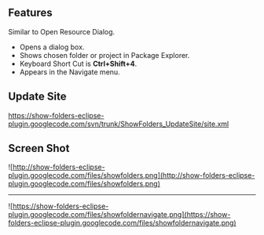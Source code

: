 ## Features ##
Similar to Open Resource Dialog.
  * Opens a dialog box.
  * Shows chosen folder or project in Package Explorer.
  * Keyboard Short Cut is **Ctrl+Shift+4**.
  * Appears in the Navigate menu.

## Update Site ##
https://show-folders-eclipse-plugin.googlecode.com/svn/trunk/ShowFolders_UpdateSite/site.xml

## Screen Shot ##
![http://show-folders-eclipse-plugin.googlecode.com/files/showfolders.png](http://show-folders-eclipse-plugin.googlecode.com/files/showfolders.png)

---

![https://show-folders-eclipse-plugin.googlecode.com/files/showfoldernavigate.png](https://show-folders-eclipse-plugin.googlecode.com/files/showfoldernavigate.png)